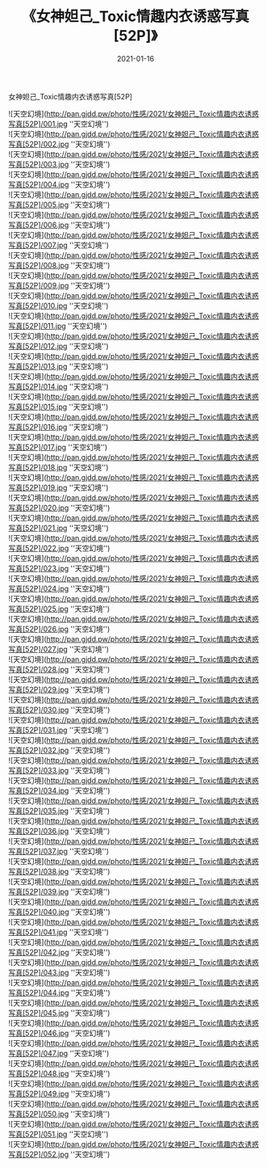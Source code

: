 ﻿---
layout: post
title:  《女神妲己_Toxic情趣内衣诱惑写真[52P]》
date:   2021-01-16
img: http://pan.gjdd.pw/photo/性感/2021/女神妲己_Toxic情趣内衣诱惑写真[52P]/000.jpg
categories: [美女, 性感, 泳衣]
---

女神妲己_Toxic情趣内衣诱惑写真[52P]



![天空幻境](http://pan.gjdd.pw/photo/性感/2021/女神妲己_Toxic情趣内衣诱惑写真[52P]/001.jpg ''天空幻境'') <br>
![天空幻境](http://pan.gjdd.pw/photo/性感/2021/女神妲己_Toxic情趣内衣诱惑写真[52P]/002.jpg ''天空幻境'') <br>
![天空幻境](http://pan.gjdd.pw/photo/性感/2021/女神妲己_Toxic情趣内衣诱惑写真[52P]/003.jpg ''天空幻境'') <br>
![天空幻境](http://pan.gjdd.pw/photo/性感/2021/女神妲己_Toxic情趣内衣诱惑写真[52P]/004.jpg ''天空幻境'') <br>
![天空幻境](http://pan.gjdd.pw/photo/性感/2021/女神妲己_Toxic情趣内衣诱惑写真[52P]/005.jpg ''天空幻境'') <br>
![天空幻境](http://pan.gjdd.pw/photo/性感/2021/女神妲己_Toxic情趣内衣诱惑写真[52P]/006.jpg ''天空幻境'') <br>
![天空幻境](http://pan.gjdd.pw/photo/性感/2021/女神妲己_Toxic情趣内衣诱惑写真[52P]/007.jpg ''天空幻境'') <br>
![天空幻境](http://pan.gjdd.pw/photo/性感/2021/女神妲己_Toxic情趣内衣诱惑写真[52P]/008.jpg ''天空幻境'') <br>
![天空幻境](http://pan.gjdd.pw/photo/性感/2021/女神妲己_Toxic情趣内衣诱惑写真[52P]/009.jpg ''天空幻境'') <br>
![天空幻境](http://pan.gjdd.pw/photo/性感/2021/女神妲己_Toxic情趣内衣诱惑写真[52P]/010.jpg ''天空幻境'') <br>
![天空幻境](http://pan.gjdd.pw/photo/性感/2021/女神妲己_Toxic情趣内衣诱惑写真[52P]/011.jpg ''天空幻境'') <br>
![天空幻境](http://pan.gjdd.pw/photo/性感/2021/女神妲己_Toxic情趣内衣诱惑写真[52P]/012.jpg ''天空幻境'') <br>
![天空幻境](http://pan.gjdd.pw/photo/性感/2021/女神妲己_Toxic情趣内衣诱惑写真[52P]/013.jpg ''天空幻境'') <br>
![天空幻境](http://pan.gjdd.pw/photo/性感/2021/女神妲己_Toxic情趣内衣诱惑写真[52P]/014.jpg ''天空幻境'') <br>
![天空幻境](http://pan.gjdd.pw/photo/性感/2021/女神妲己_Toxic情趣内衣诱惑写真[52P]/015.jpg ''天空幻境'') <br>
![天空幻境](http://pan.gjdd.pw/photo/性感/2021/女神妲己_Toxic情趣内衣诱惑写真[52P]/016.jpg ''天空幻境'') <br>
![天空幻境](http://pan.gjdd.pw/photo/性感/2021/女神妲己_Toxic情趣内衣诱惑写真[52P]/017.jpg ''天空幻境'') <br>
![天空幻境](http://pan.gjdd.pw/photo/性感/2021/女神妲己_Toxic情趣内衣诱惑写真[52P]/018.jpg ''天空幻境'') <br>
![天空幻境](http://pan.gjdd.pw/photo/性感/2021/女神妲己_Toxic情趣内衣诱惑写真[52P]/019.jpg ''天空幻境'') <br>
![天空幻境](http://pan.gjdd.pw/photo/性感/2021/女神妲己_Toxic情趣内衣诱惑写真[52P]/020.jpg ''天空幻境'') <br>
![天空幻境](http://pan.gjdd.pw/photo/性感/2021/女神妲己_Toxic情趣内衣诱惑写真[52P]/021.jpg ''天空幻境'') <br>
![天空幻境](http://pan.gjdd.pw/photo/性感/2021/女神妲己_Toxic情趣内衣诱惑写真[52P]/022.jpg ''天空幻境'') <br>
![天空幻境](http://pan.gjdd.pw/photo/性感/2021/女神妲己_Toxic情趣内衣诱惑写真[52P]/023.jpg ''天空幻境'') <br>
![天空幻境](http://pan.gjdd.pw/photo/性感/2021/女神妲己_Toxic情趣内衣诱惑写真[52P]/024.jpg ''天空幻境'') <br>
![天空幻境](http://pan.gjdd.pw/photo/性感/2021/女神妲己_Toxic情趣内衣诱惑写真[52P]/025.jpg ''天空幻境'') <br>
![天空幻境](http://pan.gjdd.pw/photo/性感/2021/女神妲己_Toxic情趣内衣诱惑写真[52P]/026.jpg ''天空幻境'') <br>
![天空幻境](http://pan.gjdd.pw/photo/性感/2021/女神妲己_Toxic情趣内衣诱惑写真[52P]/027.jpg ''天空幻境'') <br>
![天空幻境](http://pan.gjdd.pw/photo/性感/2021/女神妲己_Toxic情趣内衣诱惑写真[52P]/028.jpg ''天空幻境'') <br>
![天空幻境](http://pan.gjdd.pw/photo/性感/2021/女神妲己_Toxic情趣内衣诱惑写真[52P]/029.jpg ''天空幻境'') <br>
![天空幻境](http://pan.gjdd.pw/photo/性感/2021/女神妲己_Toxic情趣内衣诱惑写真[52P]/030.jpg ''天空幻境'') <br>
![天空幻境](http://pan.gjdd.pw/photo/性感/2021/女神妲己_Toxic情趣内衣诱惑写真[52P]/031.jpg ''天空幻境'') <br>
![天空幻境](http://pan.gjdd.pw/photo/性感/2021/女神妲己_Toxic情趣内衣诱惑写真[52P]/032.jpg ''天空幻境'') <br>
![天空幻境](http://pan.gjdd.pw/photo/性感/2021/女神妲己_Toxic情趣内衣诱惑写真[52P]/033.jpg ''天空幻境'') <br>
![天空幻境](http://pan.gjdd.pw/photo/性感/2021/女神妲己_Toxic情趣内衣诱惑写真[52P]/034.jpg ''天空幻境'') <br>
![天空幻境](http://pan.gjdd.pw/photo/性感/2021/女神妲己_Toxic情趣内衣诱惑写真[52P]/035.jpg ''天空幻境'') <br>
![天空幻境](http://pan.gjdd.pw/photo/性感/2021/女神妲己_Toxic情趣内衣诱惑写真[52P]/036.jpg ''天空幻境'') <br>
![天空幻境](http://pan.gjdd.pw/photo/性感/2021/女神妲己_Toxic情趣内衣诱惑写真[52P]/037.jpg ''天空幻境'') <br>
![天空幻境](http://pan.gjdd.pw/photo/性感/2021/女神妲己_Toxic情趣内衣诱惑写真[52P]/038.jpg ''天空幻境'') <br>
![天空幻境](http://pan.gjdd.pw/photo/性感/2021/女神妲己_Toxic情趣内衣诱惑写真[52P]/039.jpg ''天空幻境'') <br>
![天空幻境](http://pan.gjdd.pw/photo/性感/2021/女神妲己_Toxic情趣内衣诱惑写真[52P]/040.jpg ''天空幻境'') <br>
![天空幻境](http://pan.gjdd.pw/photo/性感/2021/女神妲己_Toxic情趣内衣诱惑写真[52P]/041.jpg ''天空幻境'') <br>
![天空幻境](http://pan.gjdd.pw/photo/性感/2021/女神妲己_Toxic情趣内衣诱惑写真[52P]/042.jpg ''天空幻境'') <br>
![天空幻境](http://pan.gjdd.pw/photo/性感/2021/女神妲己_Toxic情趣内衣诱惑写真[52P]/043.jpg ''天空幻境'') <br>
![天空幻境](http://pan.gjdd.pw/photo/性感/2021/女神妲己_Toxic情趣内衣诱惑写真[52P]/044.jpg ''天空幻境'') <br>
![天空幻境](http://pan.gjdd.pw/photo/性感/2021/女神妲己_Toxic情趣内衣诱惑写真[52P]/045.jpg ''天空幻境'') <br>
![天空幻境](http://pan.gjdd.pw/photo/性感/2021/女神妲己_Toxic情趣内衣诱惑写真[52P]/046.jpg ''天空幻境'') <br>
![天空幻境](http://pan.gjdd.pw/photo/性感/2021/女神妲己_Toxic情趣内衣诱惑写真[52P]/047.jpg ''天空幻境'') <br>
![天空幻境](http://pan.gjdd.pw/photo/性感/2021/女神妲己_Toxic情趣内衣诱惑写真[52P]/048.jpg ''天空幻境'') <br>
![天空幻境](http://pan.gjdd.pw/photo/性感/2021/女神妲己_Toxic情趣内衣诱惑写真[52P]/049.jpg ''天空幻境'') <br>
![天空幻境](http://pan.gjdd.pw/photo/性感/2021/女神妲己_Toxic情趣内衣诱惑写真[52P]/050.jpg ''天空幻境'') <br>
![天空幻境](http://pan.gjdd.pw/photo/性感/2021/女神妲己_Toxic情趣内衣诱惑写真[52P]/051.jpg ''天空幻境'') <br>
![天空幻境](http://pan.gjdd.pw/photo/性感/2021/女神妲己_Toxic情趣内衣诱惑写真[52P]/052.jpg ''天空幻境'') <br>